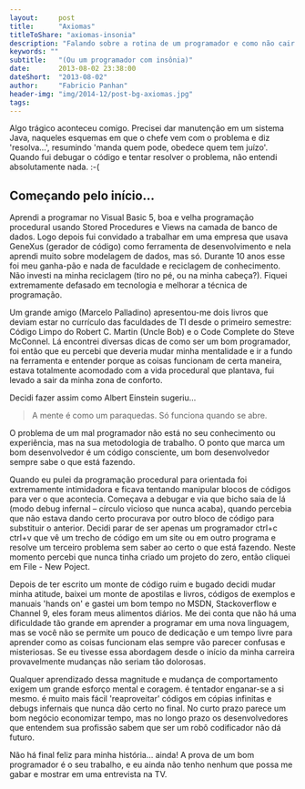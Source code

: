 ```yaml
---
layout:     post
title:      "Axiomas"
titleToShare: "axiomas-insonia"
description: "Falando sobre a rotina de um programador e como não cair na armadilha da acomodação"
keywords: ""
subtitle:   "(Ou um programador com insônia)"
date:       2013-08-02 23:38:00
dateShort:  "2013-08-02"
author:     "Fabricio Panhan"
header-img: "img/2014-12/post-bg-axiomas.jpg"
tags:
---
```


<p>
    Algo trágico aconteceu comigo. Precisei dar manutenção em um sistema Java, naqueles esquemas em que o chefe vem com o problema e diz 'resolva...', resumindo 'manda quem pode, obedece quem tem juízo'. Quando fui debugar o código e tentar resolver o problema, não entendi absolutamente nada. :-(
</p>

<h2 class="section-heading">Começando pelo início...</h2>

<p>
    Aprendi a programar no Visual Basic 5, boa e velha programação procedural usando Stored Procedures e Views na camada de banco de dados. Logo depois fui convidado a trabalhar em uma empresa que usava GeneXus (gerador de código) como ferramenta de desenvolvimento e nela aprendi muito sobre modelagem de dados, mas só. Durante 10 anos esse foi meu ganha-pão e nada de faculdade e reciclagem de conhecimento. Não investi na minha reciclagem (tiro no pé, ou na minha cabeça?). Fiquei extremamente defasado em tecnologia e melhorar a técnica de programação.
</p>

<p>
Um grande amigo (Marcelo Palladino) apresentou-me dois livros que deviam estar no currículo das faculdades de TI desde o primeiro semestre: Código Limpo do Robert C. Martin (Uncle Bob) e o Code Complete do Steve McConnel. Lá encontrei diversas dicas de como ser um bom programador, foi então que eu percebi que deveria mudar minha mentalidade e ir a fundo na ferramenta e entender porque as coisas funcionam de certa maneira, estava totalmente acomodado com a vida procedural que plantava, fui levado a sair da minha zona de conforto.
</p>

<p>
    Decidi fazer assim como Albert Einstein sugeriu...
</p>


<blockquote>
    A mente é como um paraquedas. Só funciona quando se abre.
</blockquote>


<p>
O problema de um mal programador não está no seu conhecimento ou experiência, mas na sua metodologia de trabalho. O ponto que marca um bom desenvolvedor é um código consciente, um bom desenvolvedor sempre sabe o que está fazendo.
</p>

<p>
Quando eu pulei da programação procedural para orientada foi extremamente intimidadora e ficava tentando manipular blocos de códigos para ver o que acontecia. Começava a debugar e via que bicho saia de lá (modo debug infernal &ndash; círculo vicioso que nunca acaba), quando percebia que não estava dando certo procurava por outro bloco de código para substituir o anterior. Decidi parar de ser apenas um programador ctrl+c ctrl+v que vê um trecho de código em um site ou em outro programa e resolve um terceiro problema sem saber ao certo o que está fazendo. Neste momento percebi que nunca tinha criado um projeto do zero, então cliquei em File - New Poject.
</p>

<p>
Depois de ter escrito um monte de código ruim e bugado decidi mudar minha atitude, baixei um monte de apostilas e livros, códigos de exemplos e manuais 'hands on' e gastei um bom tempo no MSDN, Stackoverflow e Channel 9, eles foram meus alimentos diários. Me dei conta que não há uma dificuldade tão grande em aprender a programar em uma nova linguagem, mas se você não se permite um pouco de dedicação e um tempo livre para aprender como as coisas funcionam elas sempre vão parecer confusas e misteriosas. Se eu tivesse essa abordagem desde o início da minha carreira provavelmente mudanças não seriam tão dolorosas.
</p>


<p>
Qualquer aprendizado dessa magnitude e mudança de comportamento exigem um grande esforço mental e coragem. é tentador enganar-se a si mesmo. é muito mais fácil 'reaproveitar' códigos em cópias infinitas e debugs infernais que nunca dão certo no final. No curto prazo parece um bom negócio economizar tempo, mas no longo prazo os desenvolvedores que entendem sua profissão sabem que ser um robô codificador não dá futuro.
</p>

<p>
Não há final feliz para minha história... ainda! A prova de um bom programador é o seu trabalho, e eu ainda não tenho nenhum que possa me gabar e mostrar em uma entrevista na TV.
</p>